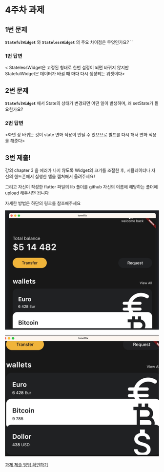 # 4주차 과제

## 1번 문제

**`StatefulWidget`** 와 **`StatelessWidget`** 의 주요 차이점은 무엇인가요?
``
### 1번 답변

< StatelessWidget은 고정된 형태로 한번 설정이 되면 바뀌지 않지만 StatefulWidget은 데이터가 바뀔 때 마다 다시 생성되는 위젯이다>

## 2번 문제

**`StatefulWidget`** 에서 State의 상태가 변경되면 어떤 일이 발생하며, 왜 setState가 필요한가요?


### 2번 답변

<화면 상 바뀌는 것이 state 변화 적용이 안될 수 있으므로 빌드를 다시 해서 변화 적용을 해준다>


## 3번 제출!

강의 chapter 3 을 에러가 나지 않도록 Widget의 크기를 조절한 후, 
시뮬레이터나 자신의 핸드폰에서 실행한 앱을 캡처해서 올려주세요!

그리고 자신이 작성한 flutter 파일의 lib 폴더를 github 자신의 이름에 해당하는 폴더에 upload 해주시면 됩니다

자세한 방법은 하단의 링크를 참조해주세요

![image](https://github.com/GDSC-Hanyang/2023-App-Study/blob/Kongtaks/Week%204/Assignment/%EC%9D%B4%ED%83%81%ED%98%84/4%E1%84%8C%E1%85%AE%E1%84%8E%E1%85%A1%20%E1%84%89%E1%85%A1%E1%84%8C%E1%85%B5%E1%86%AB1.jpeg)


![image](https://github.com/GDSC-Hanyang/2023-App-Study/blob/Kongtaks/Week%204/Assignment/%EC%9D%B4%ED%83%81%ED%98%84/4%E1%84%8C%E1%85%AE%E1%84%8E%E1%85%A1%E1%84%89%E1%85%A1%E1%84%8C%E1%85%B5%E1%86%AB2.jpeg)



[과제 제출 방법 확인하기](https://github.com/GDSC-Hanyang/2023-App-Study/issues/4)

